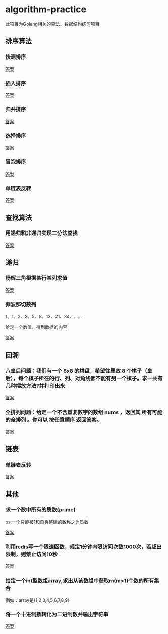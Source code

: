 # algorithm-practice

此项目为Golang相关的算法、数据结构练习项目

## 排序算法

### 快速排序
[答案](arithmetic/quick_sort.go)

### 插入排序
[答案](arithmetic/insert_sort.go)

### 归并排序
[答案](arithmetic/merge_sort.go)

### 选择排序
[答案](arithmetic/select_sort.go)

### 冒泡排序
[答案](arithmetic/bubble_sort.go)

### 单链表反转
[答案](arithmetic/reverse_node.go)

## 查找算法

### 用递归和非递归实现二分法查找
[答案](arithmetic/binary_search.go)

## 递归

### 杨辉三角根据某行某列求值
[答案](arithmetic/pascal_triangle.go)

### 菲波那切数列

1、1、2、3、5、8、13、21、34、……

给定一个数值，得到数据的内容

[答案](arithmetic/fibonacci.go)

## 回溯

### 八皇后问题：我们有一个 8x8 的棋盘，希望往里放 8 个棋子（皇后），每个棋子所在的行、列、对角线都不能有另一个棋子。求一共有几种摆放方法?并打印出来
[答案](arithmetic/eight_queens.go)

### 全排列问题：给定一个不含重复数字的数组 nums ，返回其 所有可能的全排列 。你可以 按任意顺序 返回答案。
[答案](arithmetic/permutation.go)

## 链表

### 单链表反转

[答案](arithmetic/reverse_node.go)

## 其他

### 求一个数中所有的质数(prime)

ps:一个只能被1和自身整除的数称之为质数

[答案](arithmetic/prime.go)


### 利用redis写一个限速函数，规定1分钟内限访问次数1000次，若超出限制，则禁止访问10秒

[答案](arithmetic/limit_request.go)

### 给定一个int型数组array,求出从该数组中获取m(m>1)个数的所有集合

例如：array是{1,2,3,4,5,6,7,8,9}

### 将一个十进制数转化为二进制数并输出字符串

[答案](arithmetic/numeration.go)








